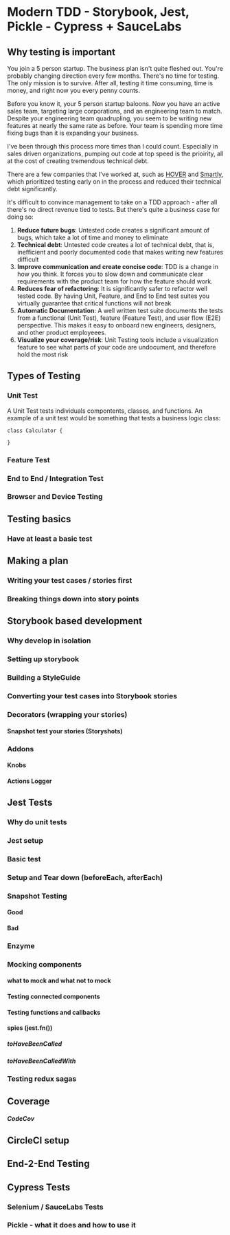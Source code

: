 # Modern TDD - Storybook, Jest, Pickle - Cypress + SauceLabs

## Why testing is important
You join a 5 person startup. The business plan isn't quite fleshed out. You're probably changing direction every few months. There's no time for testing. The only mission is to survive. After all, testing it time consuming, time is money, and right now you every penny counts.

Before you know it, your 5 person startup baloons. Now you have an active sales team, targeting large corporations, and an engineering team to match. Despite your engineering team quadrupling, you seem to be writing new features at nearly the same rate as before. Your team is spending more time fixing bugs than it is expanding your business.

I've been through this process more times than I could count. Especially in sales driven organizations, pumping out code at top speed is  the prioirity, all at the cost of creating tremendous technical debt. 

There are a few companies that I've worked at, such as [HOVER](http://hover.to) and [Smartly](http://smart.ly), which prioritized testing early on in the process and reduced their technical debt significantly. 

It's difficult to convince management to take on a TDD approach - after all there's no direct revenue tied to tests. But there's quite a business case for doing so:

1. **Reduce future bugs**: Untested code creates a significant amount of bugs, which take a lot of time and money to eliminate
2. **Technical debt**: Untested code creates a lot of technical debt, that is, inefficient and poorly documented code that makes writing new features difficult
3. **Improve communication and create concise code**: TDD is a change in how you think. It forces you to slow down and communicate clear requirements with the product team for how the feature should work.
4. **Reduces fear of refactoring**: It is significantly safer to refactor well tested code. By having Unit, Feature, and End to End test suites you virtually guarantee that critical functions will not break
5. **Automatic Documentation**: A well written test suite documents the tests from a functional (Unit Test), feature (Feature Test), and user flow (E2E) perspective. This makes it easy to onboard new engineers, designers, and other product employeees.
6. **Visualize your coverage/risk**: Unit Testing tools include a visualization feature to see what parts of your code are undocument, and therefore hold the most risk

## Types of Testing
### Unit Test
A Unit Test tests individuals compontents, classes, and functions. An example of a unit test would be something that tests a business logic class:

```
class Calculator {

}
```

### Feature Test
### End to End / Integration Test
### Browser and Device Testing

## Testing basics
### Have at least a basic test

## Making a plan
### Writing your test cases / stories first
### Breaking things down into story points

## Storybook based development
### Why develop in isolation
### Setting up storybook
### Building a StyleGuide
### Converting your test cases into Storybook stories
### Decorators (wrapping your stories)
#### Snapshot test your stories (Storyshots)
### Addons
####  Knobs
####  Actions Logger

## Jest Tests
### Why do unit tests
### Jest setup
### Basic test
### Setup and Tear down (beforeEach, afterEach)
### Snapshot Testing
#### Good 
#### Bad
### Enzyme
### Mocking components
#### what to mock and what not to mock
#### Testing connected components
#### Testing functions and callbacks
#### spies (jest.fn())
##### toHaveBeenCalled
##### toHaveBeenCalledWith
### Testing redux sagas

## Coverage
##### CodeCov 

## CircleCI setup

## End-2-End Testing

## Cypress Tests
### Selenium / SauceLabs Tests
### Pickle - what it does and how to use it
<!--stackedit_data:
eyJoaXN0b3J5IjpbLTM4NTc4NjY2OCwxMzk1NDAxNDk3LDgwNT
U4MzUwN119
-->